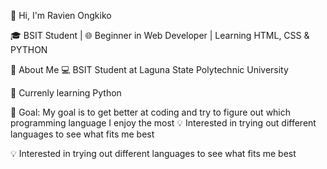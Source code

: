   👋 Hi, I'm Ravien Ongkiko

🎓 BSIT Student | 🌐 Beginner in Web Developer | Learning HTML, CSS & PYTHON

🚀 About Me
💻 BSIT Student at Laguna State Polytechnic University

🔭 Currenly learning Python

🎯 Goal: My goal is to get better at coding and try to figure out which programming language I enjoy the most 💡 Interested in trying out different languages to see what fits me best

💡 Interested in trying out different languages to see what fits me best
